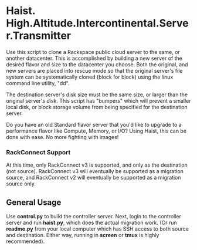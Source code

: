 # Haist. High.Altitude.Intercontinental.Server.Transmitter

Use this script to clone a Rackspace public cloud server to the same, or another datacenter. This is accomplished by building a new server of the desired flavor and size to the datacenter you choose. Both the original, and new servers are placed into rescue mode so that the original server's file system can be systematically cloned (block for block) using the linux command line utility, "dd".

The destination server's disk size must be the same size, or larger than the original server's disk. This script has "bumpers" which will prevent a smaller local disk, or block storage volume from being specified for the destination server.

Do you have an old Standard flavor server that you'd like to upgrade to a performance flavor like Compute, Memory, or I/O? Using Haist, this can be done with ease. No more fighting with images!

### RackConnect Support

At this time, only RackConnect v3 is supported, and only as the destination (not source). RackConnect v3 will eventually be supported as a migration source, and RackConnect v2 will eventually be supported as a migration source only.

## General Usage

Use __control.py__ to build the controller server. Next, login to the controller server and run __haist.py__, which does the actual migration work. (Or run __readme.py__ from your local computer which has SSH access to both source and destination. Either way, running in __screen__ or __tmux__ is highly recommended).
